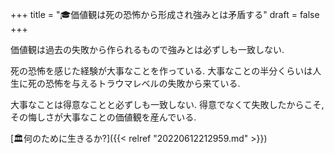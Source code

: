 +++
title = "🎓価値観は死の恐怖から形成され強みとは矛盾する"
draft = false
+++

価値観は過去の失敗から作られるもので強みとは必ずしも一致しない.

死の恐怖を感じた経験が大事なことを作っている. 大事なことの半分くらいは人生に死の恐怖を与えるトラウマレベルの失敗から来ている.

大事なことは得意なことと必ずしも一致しない. 得意でなくて失敗したからこそ, その悔しさが大事なことの価値観を産んでいる.

[🏛何のために生きるか?]({{< relref "20220612212959.md" >}})

